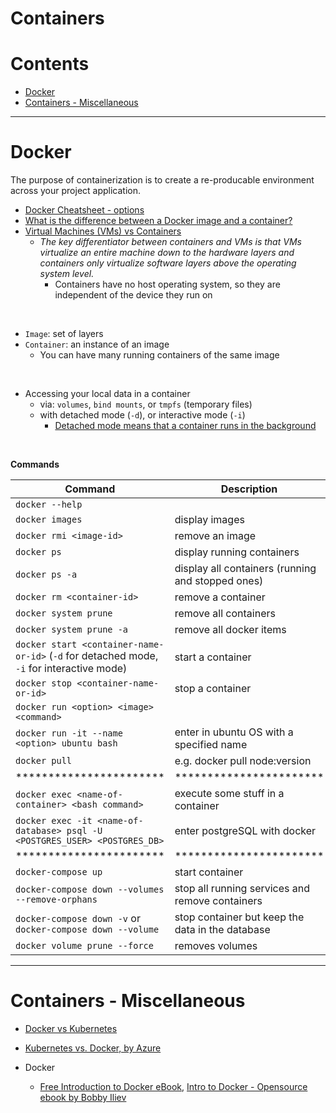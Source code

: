 # Containers

Contents
===============
* [Docker](#docker)
* [Containers - Miscellaneous](#containers--miscellaneous)


------

# Docker

The purpose of containerization is to create a re-producable environment across your project application.

* [Docker Cheatsheet - options](https://www.docker.com/sites/default/files/d8/2019-09/docker-cheat-sheet.pdf)
* [What is the difference between a Docker image and a container?](https://stackoverflow.com/questions/23735149/what-is-the-difference-between-a-docker-image-and-a-container)
* [Virtual Machines (VMs) vs Containers](https://www.atlassian.com/continuous-delivery/microservices/containers-vs-vms)
    * *The key differentiator between containers and VMs is that VMs virtualize an entire machine down to the hardware layers and containers only virtualize software layers above the operating system level.*
        * Containers have no host operating system, so they are independent of the device they run on

<br>

* `Image`: set of layers
* `Container`: an instance of an image
    * You can have many running containers of the same image

<br>

* Accessing your local data in a container
    * via: `volumes`, `bind mounts`, or `tmpfs` (temporary files)
    * with detached mode (`-d`), or interactive mode (`-i`)
        * [Detached mode means that a container runs in the background](https://stackoverflow.com/questions/34029680/docker-detached-mode)

<br>

**Commands**

|Command | Description|
|-------|---------|
| `docker --help`| |
| `docker images` | display images|
|`docker rmi <image-id>`| remove an image|
|`docker ps`| display running containers|
|`docker ps -a`| display all containers (running and stopped ones)|
|`docker rm <container-id>`| remove a container|
|`docker system prune` |remove all containers|
|`docker system prune -a` |remove all docker items|
|`docker start <container-name-or-id>` (`-d` for detached mode, `-i` for interactive mode)| start a container|
|`docker stop <container-name-or-id>`|stop a container|
|`docker run <option> <image> <command>`||
|`docker run -it --name <option> ubuntu bash` | enter in ubuntu OS with a specified name |
|`docker pull`| e.g. docker pull node:version|
| *********************** | *********************** |
|`docker exec <name-of-container> <bash command>` |execute some stuff in a container|
|`docker exec -it <name-of-database> psql -U <POSTGRES_USER> <POSTGRES_DB>`| enter postgreSQL with docker|
| *********************** | *********************** |
|`docker-compose up`| start container|
| `docker-compose down --volumes --remove-orphans` | stop all running services and remove containers|
|`docker-compose down -v` or `docker-compose down --volume`| stop container but keep the data in the database|
|`docker volume prune --force` |removes volumes |


------

# Containers - Miscellaneous

* [Docker vs Kubernetes](https://www.freecodecamp.org/news/kubernetes-vs-docker-whats-the-difference-explained-with-examples/?fbclid=IwAR2jLOOMMYtHTH0yBU1xqecvXXXy8AWg7J27ySU_EX_cdzLzrJ-aEHMWPZI)

* [Kubernetes vs. Docker, by Azure](https://azure.microsoft.com/en-us/topic/kubernetes-vs-docker/)

* Docker
    * [Free Introduction to Docker eBook](https://devdojo.com/bobbyiliev/free-introduction-to-docker-ebook), [Intro to Docker - Opensource ebook by Bobby Iliev](https://github.com/dimi-fn/Various-Data-Science-Scripts/blob/main/Web%20Development/Containers/introduction-to-docker-dark.pdf)
